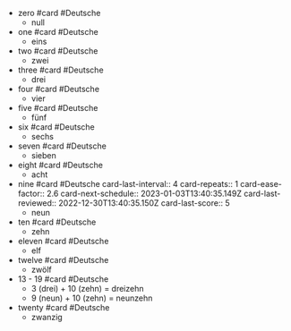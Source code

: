 - zero #card #Deutsche
	- null
- one #card #Deutsche
	- eins
- two #card #Deutsche
	- zwei
- three #card #Deutsche
	- drei
- four #card #Deutsche
	- vier
- five #card #Deutsche
	- fünf
- six #card #Deutsche
	- sechs
- seven #card #Deutsche
	- sieben
- eight #card #Deutsche
	- acht
- nine #card #Deutsche
  card-last-interval:: 4
  card-repeats:: 1
  card-ease-factor:: 2.6
  card-next-schedule:: 2023-01-03T13:40:35.149Z
  card-last-reviewed:: 2022-12-30T13:40:35.150Z
  card-last-score:: 5
	- neun
- ten #card #Deutsche
	- zehn
- eleven #card #Deutsche
	- elf
- twelve #card #Deutsche
	- zwölf
- 13 - 19 #card #Deutsche
	- 3 (drei) + 10 (zehn) = dreizehn
	- 9 (neun) + 10 (zehn) = neunzehn
- twenty #card #Deutsche
	- zwanzig